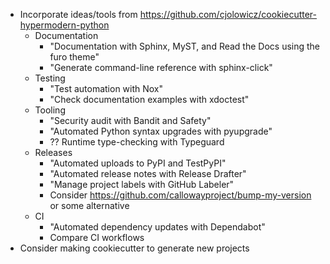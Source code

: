 - Incorporate ideas/tools from <https://github.com/cjolowicz/cookiecutter-hypermodern-python>
  - Documentation
    - "Documentation with Sphinx, MyST, and Read the Docs using the furo theme"
    - "Generate command-line reference with sphinx-click"
  - Testing
    - "Test automation with Nox"
    - "Check documentation examples with xdoctest"
  - Tooling
    - "Security audit with Bandit and Safety"
    - "Automated Python syntax upgrades with pyupgrade"
    - ?? Runtime type-checking with Typeguard
  - Releases
    - "Automated uploads to PyPI and TestPyPI"
    - "Automated release notes with Release Drafter"
    - "Manage project labels with GitHub Labeler"
    - Consider <https://github.com/callowayproject/bump-my-version> or some alternative
  - CI
    - "Automated dependency updates with Dependabot"
    - Compare CI workflows
- Consider making cookiecutter to generate new projects

